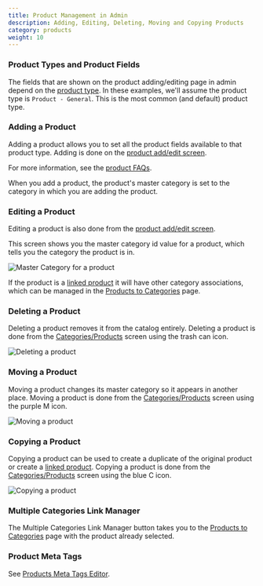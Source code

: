```yaml
---
title: Product Management in Admin 
description: Adding, Editing, Deleting, Moving and Copying Products
category: products
weight: 10
---
```


### Product Types and Product Fields 
The fields that are shown on the product adding/editing page in admin
 depend on the [product type](/user/admin_pages/catalog/product_types/).  In these examples, we'll assume the 
product type is `Product - General`.  This is the most common (and default) product type. 


### Adding a Product

Adding a product allows you to set all the product fields available to 
that product type.  Adding is done on the 
[product add/edit screen](/user/products/product_edit/). 

For more information, see the [product FAQs](/user/products/). 

When you add a product, the product's master category is set to the category in which you are adding the product. 

### Editing a Product 

Editing a product is also done from the [product add/edit screen](/user/products/product_edit/). 

This screen shows you the master category id value for a product, which tells you the category the product is in. 

![Master Category for a product](/images/master_category.png)

If the product is a [linked product](/user/products/linked_product/) it will have other category associations, which can be managed in the [Products to Categories](/user/admin_pages/catalog/products_to_categories/) page.

### Deleting a Product 
Deleting a product removes it from  the catalog entirely. 
Deleting a product is done from the [Categories/Products](/user/admin_pages/catalog/categories_products/) screen using the trash can icon. 

![Deleting a product](/images/delete_sidebar.png)

### Moving a Product 
Moving a product changes its master category so it appears in another place.
Moving a product is done from the [Categories/Products](/user/admin_pages/catalog/categories_products/) screen using the purple M icon. 

![Moving a product](/images/move_sidebar.png)


### Copying a Product 

Copying a product can be used to create a duplicate of the original product or create a [linked product](/user/products/linked_product/). 
Copying a product is done from the [Categories/Products](/user/admin_pages/catalog/categories_products/) screen using the blue C icon. 

![Copying a product](/images/copy_sidebar.png)

### Multiple Categories Link Manager

The Multiple Categories Link Manager button takes you to the [Products to Categories](/user/admin_pages/catalog/products_to_categories/#updating-a-single-products-linked-categories) page with the product already selected.  


### Product Meta Tags 
See [Products Meta Tags Editor](/user/admin_pages/catalog/products_meta_tags_editor/).
